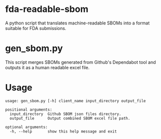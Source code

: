 # fda-readable-sbom
A python script that translates machine-readable SBOMs into a format suitable for FDA submissions.

# gen_sbom.py

This script merges SBOMs generated from Github's Dependabot tool
and outputs it as a human readable excel file.

# Usage

```
usage: gen_sbom.py [-h] client_name input_directory output_file

positional arguments:
  input_directory  Github SBOM json files directory.
  output_file      Output combined SBOM excel file path.

optional arguments:
  -h, --help       show this help message and exit